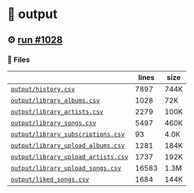 # 📝  output 

## ⚙️ [run #1028](https://github.com/jwenerd/ytm-dl/actions/runs/8805429167)

### 📁 Files

|                                                                         |lines|size|
|-------------------------------------------------------------------------|-----|----|
|[`output/history.csv` ](output/history.csv)                              |7897 |744K|
|[`output/library_albums.csv` ](output/library_albums.csv)                |1028 |72K |
|[`output/library_artists.csv` ](output/library_artists.csv)              |2279 |100K|
|[`output/library_songs.csv` ](output/library_songs.csv)                  |5497 |460K|
|[`output/library_subscriptions.csv` ](output/library_subscriptions.csv)  |93   |4.0K|
|[`output/library_upload_albums.csv` ](output/library_upload_albums.csv)  |1281 |184K|
|[`output/library_upload_artists.csv` ](output/library_upload_artists.csv)|1737 |192K|
|[`output/library_upload_songs.csv` ](output/library_upload_songs.csv)    |16583|1.3M|
|[`output/liked_songs.csv` ](output/liked_songs.csv)                      |1684 |144K|